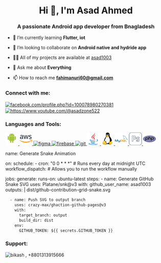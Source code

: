 <h1 align="center">Hi 👋, I'm Asad Ahmed</h1>
<h3 align="center">A passionate Android app developer from Bnagladesh</h3>

- 🌱 I’m currently learning **Flutter, iot**

- 👯 I’m looking to collaborate on **Android native and hydride app**

- 👨‍💻 All of my projects are available at [asad1003](asad1003)

- 💬 Ask me about **Everything**

- 📫 How to reach me **fahimanuri60@gmail.com**

<h3 align="left">Connect with me:</h3>
<p align="left">
<a href="https://fb.com/facebook.com/profile.php?id=100078980270381" target="blank"><img align="center" src="https://raw.githubusercontent.com/rahuldkjain/github-profile-readme-generator/master/src/images/icons/Social/facebook.svg" alt="facebook.com/profile.php?id=100078980270381" height="30" width="40" /></a>
<a href="https://www.youtube.com/c/https://www.youtube.com/@asadzone522" target="blank"><img align="center" src="https://raw.githubusercontent.com/rahuldkjain/github-profile-readme-generator/master/src/images/icons/Social/youtube.svg" alt="https://www.youtube.com/@asadzone522" height="30" width="40" /></a>
</p>

<h3 align="left">Languages and Tools:</h3>
<p align="left"> <a href="https://developer.android.com" target="_blank" rel="noreferrer"> <img src="https://raw.githubusercontent.com/devicons/devicon/master/icons/android/android-original-wordmark.svg" alt="android" width="40" height="40"/> </a> <a href="https://aws.amazon.com" target="_blank" rel="noreferrer"> <img src="https://raw.githubusercontent.com/devicons/devicon/master/icons/amazonwebservices/amazonwebservices-original-wordmark.svg" alt="aws" width="40" height="40"/> </a> <a href="https://www.figma.com/" target="_blank" rel="noreferrer"> <img src="https://www.vectorlogo.zone/logos/figma/figma-icon.svg" alt="figma" width="40" height="40"/> </a> <a href="https://firebase.google.com/" target="_blank" rel="noreferrer"> <img src="https://www.vectorlogo.zone/logos/firebase/firebase-icon.svg" alt="firebase" width="40" height="40"/> </a> <a href="https://git-scm.com/" target="_blank" rel="noreferrer"> <img src="https://www.vectorlogo.zone/logos/git-scm/git-scm-icon.svg" alt="git" width="40" height="40"/> </a> <a href="https://www.java.com" target="_blank" rel="noreferrer"> <img src="https://raw.githubusercontent.com/devicons/devicon/master/icons/java/java-original.svg" alt="java" width="40" height="40"/> </a> <a href="https://www.linux.org/" target="_blank" rel="noreferrer"> <img src="https://raw.githubusercontent.com/devicons/devicon/master/icons/linux/linux-original.svg" alt="linux" width="40" height="40"/> </a> <a href="https://www.mysql.com/" target="_blank" rel="noreferrer"> <img src="https://raw.githubusercontent.com/devicons/devicon/master/icons/mysql/mysql-original-wordmark.svg" alt="mysql" width="40" height="40"/> </a> <a href="https://www.photoshop.com/en" target="_blank" rel="noreferrer"> <img src="https://raw.githubusercontent.com/devicons/devicon/master/icons/photoshop/photoshop-line.svg" alt="photoshop" width="40" height="40"/> </a> <a href="https://www.php.net" target="_blank" rel="noreferrer"> <img src="https://raw.githubusercontent.com/devicons/devicon/master/icons/php/php-original.svg" alt="php" width="40" height="40"/> </a> </p>

name: Generate Snake Animation

on:
  schedule:
    - cron: "0 0 * * *"  # Runs every day at midnight UTC
  workflow_dispatch:      # Allows you to run the workflow manually

jobs:
  generate:
    runs-on: ubuntu-latest
    steps:
      - name: Generate GitHub Snake SVG
        uses: Platane/snk@v3
        with:
          github_user_name: asad1003
          outputs: |
            dist/github-contribution-grid-snake.svg

      - name: Push SVG to output branch
        uses: crazy-max/ghaction-github-pages@v3
        with:
          target_branch: output
          build_dir: dist
        env:
          GITHUB_TOKEN: ${{ secrets.GITHUB_TOKEN }}


<h3 align="left">Support:</h3>
<p><a href="https://www.buymeacoffee.com/bikash , +8801313915666"> <img align="left" src="https://cdn.buymeacoffee.com/buttons/v2/default-yellow.png" height="50" width="210" alt="bikash , +8801313915666" /></a></p><br><br>
